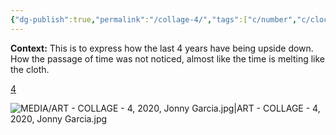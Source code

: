 ```yaml
---
{"dg-publish":true,"permalink":"/collage-4/","tags":["c/number","c/clock","c/abstract","c/colour-purple","c/N/YT","collage/year-2020","collage/series/crystallized-feelings"],"created":"2024-06-28T12:56:50.000-04:00","updated":"2025-08-26T14:48:19.505-04:00"}
---
```



**Context:** This is to express how the last 4 years have being upside down. How the passage of time was not noticed, almost like the time is melting like the cloth.

[4](https://www.instagram.com/p/CF-gauFBOcm/)

![MEDIA/ART - COLLAGE - 4, 2020, Jonny Garcia.jpg|ART - COLLAGE - 4, 2020, Jonny Garcia.jpg](/img/user/MEDIA/ART%20-%20COLLAGE%20-%204,%202020,%20Jonny%20Garcia.jpg)
